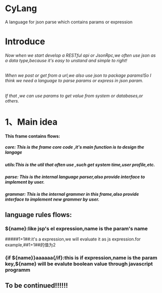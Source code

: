 # CyLang
A language for json parse which contains params or expression

# Introduce
###### Now when we start develop a RESTful api or JsonRpc,we often use json as a data type,because it's easy to unstand and simple to right! 
###### When we post or get from a url,we also use json to package params!So I think we need a language to parse params or express in json param.
###### If that ,we can use params to get value from system or databases,or others.

# 1、Main idea
#### This frame contains flows:
##### core: This is the frame core code ,it's main function is to design the langage
##### utils:This is the util that often use ,such get system time,user profile,etc. 
##### parse: This is the internal language parser,also provide interface to implement by user.
##### grammar: This is the internal grammer in this frame,also provide interface to implement new grammer by user.



## language rules flows:
### ${name}:like jsp's el expression,name is the param's name
###\##1+1##:it's a expression,we will evaluate it as js expression.for example,##1+1##的值为2
### {if ${name}}aaaaaa{/if}:this is if expression,name is the param key,${name} will be evalute boolean value through javascript programm




## To be continued!!!!!!